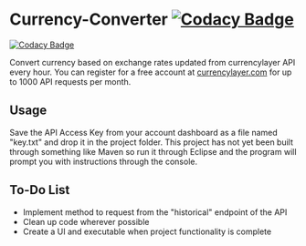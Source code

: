 # Currency-Converter [![Codacy Badge](https://api.codacy.com/project/badge/Grade/35caf00f0b044799b3953f72a18bedfa)](https://www.codacy.com/app/jeff_m_hsu/Currency-Converter?utm_source=github.com&amp;utm_medium=referral&amp;utm_content=Jeff-M-Hsu/Currency-Converter&amp;utm_campaign=Badge_Grade)

[![Codacy Badge](https://api.codacy.com/project/badge/Grade/87f13555eb034df1a0f6fa0ae0ed490c)](https://www.codacy.com/app/jeff_m_hsu/Currency-Converter?utm_source=github.com&utm_medium=referral&utm_content=Jeff-M-Hsu/Currency-Converter&utm_campaign=badger)

Convert currency based on exchange rates updated from currencylayer API every hour.
You can register for a free account at [currencylayer.com](https://currencylayer.com/) for up to 1000 API requests per month. 

Usage
----------
Save the API Access Key from your account dashboard as a file named "key.txt" and drop it in the project folder. This project has not yet been built through something like Maven so run it through Eclipse and the program will prompt you with instructions through the console.

To-Do List
----------
 - Implement method to request from the "historical" endpoint of the API
 - Clean up code wherever possible
 - Create a UI and executable when project functionality is complete
